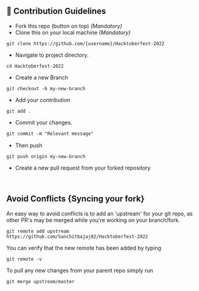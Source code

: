 ## 📝 Contribution Guidelines

- Fork this repo (button on top) _(Mandatory)_
- Clone this on your local machine _(Mandatory)_

```
git clone https://github.com/{username}/Hacktoberfest-2022
```

- Navigate to project directory.

```
cd Hacktoberfest-2022
```

- Create a new Branch

```
git checkout -b my-new-branch
```

- Add your contribution

```
git add .
```

- Commit your changes.

```markdown
git commit -m "Relevant message"
```

- Then push

```
git push origin my-new-branch
```

- Create a new pull request from your forked repository

<br>

## Avoid Conflicts {Syncing your fork}

An easy way to avoid conflicts is to add an 'upstream' for your git repo, as other PR's may be merged while you're working on your branch/fork.

```terminal
git remote add upstream https://github.com/Sanchitbajaj02/Hacktoberfest-2022
```

You can verify that the new remote has been added by typing

```terminal
git remote -v
```

To pull any new changes from your parent repo simply run

```terminal
git merge upstream/master
```
